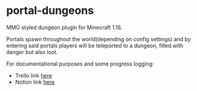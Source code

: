 # portal-dungeons
MMO styled dungeon plugin for Minecraft 1.16.

Portals spawn throughout the world(depending on config settings) and by entering said portals players will be teleported to a dungeon, filled with danger but also loot.


For documentational purposes and some progress logging:

- Trello link [here](https://trello.com/b/ugGLNyIq/portaldungeons)
- Notion link [here](https://www.notion.so/jxng1/PortalDungeons-1a6741b738df4226b14ae7073d894dad)
